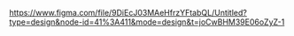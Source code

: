 https://www.figma.com/file/9DiEcJ03MAeHfrzYFtabQL/Untitled?type=design&node-id=41%3A411&mode=design&t=joCwBHM39E06oZyZ-1